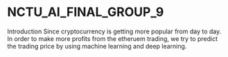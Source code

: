 # NCTU_AI_FINAL_GROUP_9
Introduction
Since cryptocurrency is getting more popular from day to day. In order to make more profits from the etheruem trading, we try to predict the trading price by using machine learning and deep learning.
